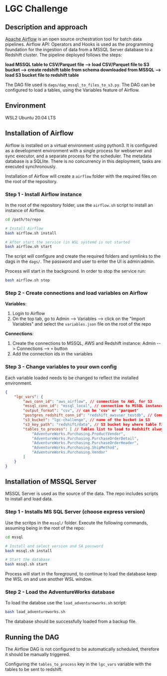 # LGC Challenge

## Description and approach

[Apache Airflow](https://airflow.apache.org/) is an open source orchestration tool for batch data pipelines. Airflow API: Operators and Hooks is used as the programming foundation for the ingestion of data from a MSSQL Server database to a Redshift cluster. The pipeline deployed follows the steps:

__load MSSQL table to CSV/Parquet file --> load CSV/Parquet file to S3 bucket --> create redshift table from schema downloaded from MSSQL --> load S3 bucket file to redshift table__

The DAG file used is `dags/dag_mssql_to_files_to_s3.py`. The DAG can be configured to load a tables, using the Variables feature of Airflow. 

## Environment

WSL2 Ubuntu 20.04 LTS

## Installation of Airflow

Airflow is installed on a virtual environment using python3. It is configured as a development environment with a single process for webserver and sync executor, and a separate process for the scheduler. The metadata database is a SQLlite. There is no concurrency in this deployment, tasks are executed synchronously.

Installation of Airflow will create a `airflow` folder with the required files on the root of the repository.

### Step 1 - Install Airflow instance

In the root of the repository folder, use the `airflow.sh` script to install an instance of Airflow.

```bash
cd /path/to/repo

# Install Airflow
bash airflow.sh install

# After start the service (in WSL systemd is not started
bash airflow.sh start
```

The script will configure and create the required folders and symlinks to the dags in the `dags/`. The password and user to enter the UI is admin:admin.

Process will start in the background. In order to stop the service run:

```bash
bash airflow.sh stop
```

### Step 2 - Create connections and load variables on Airflow

__Variables__:
1. Login to Airflow
2. On the top tab, go to Admin --> Variables --> click on the "Import Variables" and select the `variables.json` file on the root of the repo

__Connections__:
1. Create the connections to MSSQL, AWS and Redshift instance: Admin --> Connections --> `+` button
2. Add the connection ids in the variables

### Step 3 - Change variables to your own config

Each variable loaded needs to be changed to reflect the installed environment.
```json
{
    "lgc_vars": {
        "aws_conn_id": "aws_airflow", // connection to AWS, for S3
        "mssql_conn_id": "mssql_local", // connection to MSSQL instance with source data
        "output_format": "csv", // can be 'csv' or 'parquet'
        "postgres_redshift_conn_id": "redshift_awsuser_testdb", // Connection ID for Redshift cluster
        "s3_bucket": "lgc-challenge", // name of the bucket in S3
        "s3_key_path": "redshift/data", // S3 bucket key where table files will be sent
        "tables_to_process": [ // Tables list to load to Redshift always in format <db>.<schema>.<table>
            "AdventureWorks.Purchasing.ProductVendor",
            "AdventureWorks.Purchasing.PurchaseOrderDetail",
            "AdventureWorks.Purchasing.PurchaseOrderHeader",
            "AdventureWorks.Purchasing.ShipMethod",
            "AdventureWorks.Purchasing.Vendor"
        ]
    }
}
```

## Installation of MSSQL Server

MSSQL Server is used as the source of the data. The repo includes scripts to install and load data.

### Step 1 - Installs MS SQL Server (choose express version) 
Use the scritps in the `mssql/` folder. Execute the following commands, assuming being in the root of the repo:

```bash
cd mssql

# Install and select version and SA password
bash mssql.sh install

# Start the database
bash mssql.sh start
```

Process will start in the foreground, to continue to load the database keep the WSL on and use another WSL window.

### Step 2 - Load the AdventureWorks database

To load the databse use the `load_adventureworks.sh` script:

```bash
bash load_adventureworks.sh
```

The database should be successfully loaded from a backup file.

## Running the DAG

The Airflow DAG is not configured to be automatically scheduled, therefore it should be manually triggered. 

Configuring the `tables_to_process` key in the `lgc_vars` variable with the tables to be sent to redshift.